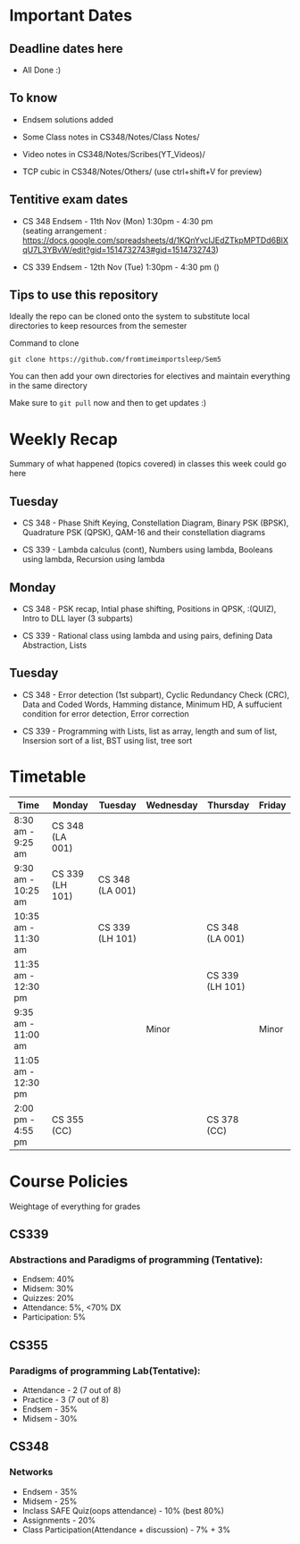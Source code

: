 # Important Dates

## Deadline dates here

- All Done :)

## To know

- Endsem solutions added

- ⁠Some Class notes in CS348/Notes/Class Notes/

- ⁠⁠Video notes in CS348/Notes/Scribes(YT_Videos)/

- TCP cubic in CS348/Notes/Others/ (use ctrl+shift+V for preview)

## Tentitive exam dates

- CS 348 Endsem - 11th Nov (Mon) 1:30pm - 4:30 pm <br>
(seating arrangement : https://docs.google.com/spreadsheets/d/1KQnYvcIJEdZTkpMPTDd6BlXqU7L3YBvW/edit?gid=1514732743#gid=1514732743)

- CS 339 Endsem - 12th Nov (Tue) 1:30pm - 4:30 pm ()

## Tips to use this repository

Ideally the repo can be cloned onto the system to substitute local directories to keep resources from the semester

Command to clone 

`` git clone https://github.com/fromtimeimportsleep/Sem5 ``

You can then add your own directories for electives and maintain everything in the same directory

Make sure to ``git pull`` now and then to get updates :)

# Weekly Recap

Summary of what happened (topics covered) in classes this week could go here

## Tuesday

- CS 348 - Phase Shift Keying, Constellation Diagram, Binary PSK (BPSK), Quadrature PSK (QPSK), QAM-16 and their constellation diagrams

- CS 339 - Lambda calculus (cont), Numbers using lambda, Booleans using lambda, Recursion using lambda 

## Monday

- CS 348 - PSK recap, Intial phase shifting, Positions in QPSK, :(QUIZ), Intro to DLL layer (3 subparts) 

- CS 339 - Rational class using lambda and using pairs, defining Data Abstraction, Lists

## Tuesday

- CS 348 - Error detection (1st subpart), Cyclic Redundancy Check (CRC), Data and Coded Words, Hamming distance, Minimum HD, A suffucient condition for error detection, Error correction

- CS 339 - Programming with Lists, list as array, length and sum of list, Insersion sort of a list, BST using list, tree sort


# Timetable

| Time                | Monday          | Tuesday         | Wednesday       | Thursday        | Friday         |
|---------------------|-----------------|-----------------|-----------------|-----------------|----------------|
| 8:30 am - 9:25 am   | CS 348 (LA 001) |                 |                 |                 |                |
| 9:30 am - 10:25 am  | CS 339 (LH 101) | CS 348 (LA 001) |                 |                 |                |
| 10:35 am - 11:30 am |                 | CS 339 (LH 101) |                 | CS 348 (LA 001) |                |
| 11:35 am - 12:30 pm |                 |                 |                 | CS 339 (LH 101) |                |
| 9:35 am - 11:00 am  |                 |                 | Minor           |                 | Minor          |
| 11:05 am - 12:30 pm |                 |                 |                 |                 |                |
| 2:00 pm - 4:55 pm   | CS 355 (CC)     |                 |                 | CS 378 (CC)     |                |

# Course Policies

Weightage of everything for grades

## CS339 
### Abstractions and Paradigms of programming (Tentative):

- Endsem: 40%
- Midsem: 30%
- Quizzes: 20%
- Attendance: 5%, <70% DX
- Participation: 5%

## CS355

### Paradigms of programming Lab(Tentative):

- Attendance - 2 (7 out of 8)
- Practice - 3 (7  out of 8)
- Endsem - 35%
- Midsem - 30%

## CS348

### Networks

- Endsem - 35%
- Midsem - 25%
- Inclass SAFE Quiz(oops attendance) - 10% (best 80%)
- Assignments - 20%
- Class Participation(Attendance + discussion) - 7% + 3%

